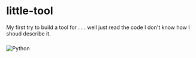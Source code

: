 # little-tool
My first try to build a tool for . . . well just read the code I don't know how I shoud describe it.
###
![Python](https://img.shields.io/badge/python-3670A0?style=for-the-badge&logo=python&logoColor=ffdd54)
